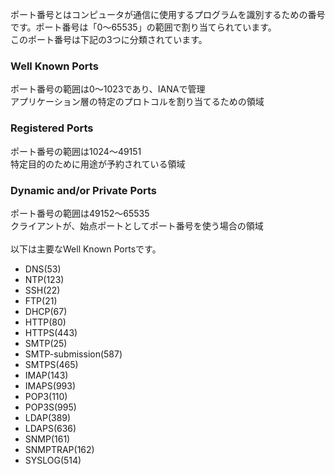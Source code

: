 ポート番号とはコンピュータが通信に使用するプログラムを識別するための番号です。ポート番号は「0～65535」の範囲で割り当てられています。<br>
このポート番号は下記の3つに分類されています。<br>

### Well Known Ports
ポート番号の範囲は0～1023であり、IANAで管理<br>
アプリケーション層の特定のプロトコルを割り当てるための領域<br>
### Registered Ports
ポート番号の範囲は1024～49151<br>
特定目的のために用途が予約されている領域<br>
### Dynamic and/or Private Ports
ポート番号の範囲は49152～65535<br>
クライアントが、始点ポートとしてポート番号を使う場合の領域<br>
<br>
以下は主要なWell Known Portsです。<br>
* DNS(53)
* NTP(123)
* SSH(22)
* FTP(21)
* DHCP(67)
* HTTP(80)
* HTTPS(443)
* SMTP(25)
* SMTP-submission(587)
* SMTPS(465)
* IMAP(143)
* IMAPS(993)
* POP3(110)
* POP3S(995)
* LDAP(389)
* LDAPS(636)
* SNMP(161)
* SNMPTRAP(162)
* SYSLOG(514)
